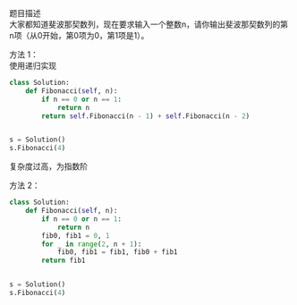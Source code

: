 
题目描述  
大家都知道斐波那契数列，现在要求输入一个整数n，请你输出斐波那契数列的第n项（从0开始，第0项为0，第1项是1）。  


方法 1：  
使用递归实现  
```python
class Solution:
    def Fibonacci(self, n):
        if n == 0 or n == 1:
            return n
        return self.Fibonacci(n - 1) + self.Fibonacci(n - 2)


s = Solution()
s.Fibonacci(4)
```

复杂度过高，为指数阶  

方法 2：
```python
class Solution:
    def Fibonacci(self, n):
        if n == 0 or n == 1:
            return n
        fib0, fib1 = 0, 1
        for _ in range(2, n + 1):
            fib0, fib1 = fib1, fib0 + fib1
        return fib1


s = Solution()
s.Fibonacci(4)            
```

